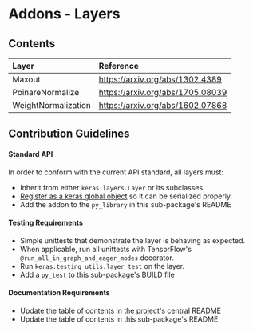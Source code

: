 # Addons - Layers

## Contents
| Layer  | Reference                                     |
|:----------------------- |:-----------------------------|
| Maxout | https://arxiv.org/abs/1302.4389               |
| PoinareNormalize | https://arxiv.org/abs/1705.08039    |
| WeightNormalization | https://arxiv.org/abs/1602.07868 |


## Contribution Guidelines
#### Standard API
In order to conform with the current API standard, all layers
must:
 * Inherit from either `keras.layers.Layer` or its subclasses.
 * [Register as a keras global object](https://github.com/tensorflow/addons/blob/master/tensorflow_addons/utils/python/keras_utils.py)
  so it can be serialized properly.
 * Add the addon to the `py_library` in this sub-package's README

#### Testing Requirements
 * Simple unittests that demonstrate the layer is behaving as expected.
 * When applicable, run all unittests with TensorFlow's
  `@run_all_in_graph_and_eager_modes` decorator.
 * Run `keras.testing_utils.layer_test` on the layer.
 * Add a `py_test` to this sub-package's BUILD file

#### Documentation Requirements
 * Update the table of contents in the project's central README
 * Update the table of contents in this sub-package's README
 